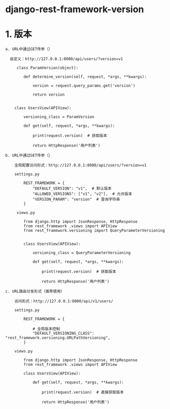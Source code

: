 # django-rest-framework-version

# 1. 版本

    a. URL中通过GET传参（）

      自定义：http://127.0.0.1:8000/api/users/?version=v1
      
         class ParamVersion(object):

            def determine_version(self, request, *args, **kwargs):
                
                version = request.query_params.get('version')
                
                return version


        class UsersView(APIView):

            versioning_class = ParamVersion

            def get(self, request, *args, **kwargs):
                
                print(request.version)  # 获取版本
                
                return HttpResponse('用户列表')
        
    b. URL中通过GET传参（）
        
        全局配置访问形式：http://127.0.0.1:8000/api/users/?version=v1
        
        settings.py
            
            REST_FRAMEWORK = {
                "DEFAULT_VERSION": "v1",  # 默认版本
                "ALLOWED_VERSIONS": ["v1", "v2"],  # 允许版本
                "VERSION_PARAM": "version"  # 查询字符串
            }
            
         views.py
         
            from django.http import JsonResponse, HttpResponse
            from rest_framework .views import APIView
            from rest_framework.versioning import QueryParameterVersioning
            
            
            class UsersView(APIView):

                versioning_class = QueryParameterVersioning

                def get(self, request, *args, **kwargs):
                
                    print(request.version)  # 获取版本
                    
                    return HttpResponse('用户列表')
            
    c. URL路由分发形式（推荐使用）
    
        访问形式：http://127.0.0.1:8000/api/v1/users/
    
        settings.py
        
            REST_FRAMEWORK = {
            
                # 全局版本控制
                "DEFAULT_VERSIONING_CLASS": "rest_framework.versioning.URLPathVersioning",
            }
            
        views.py
        
            from django.http import JsonResponse, HttpResponse
            from rest_framework .views import APIView
            
            class UsersView(APIView):

                def get(self, request, *args, **kwargs):
                
                    print(request.version)  # 直接获取版本
                    
                    return HttpResponse('用户列表')
            
        
            
